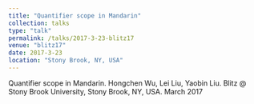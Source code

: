 ```yaml
---
title: "Quantifier scope in Mandarin"
collection: talks
type: "talk"
permalink: /talks/2017-3-23-blitz17
venue: "blitz17"
date: 2017-3-23
location: "Stony Brook, NY, USA"
---
```


Quantifier scope in Mandarin. Hongchen Wu, Lei Liu, Yaobin Liu. Blitz @ Stony Brook University, Stony Brook, NY, USA. March 2017

